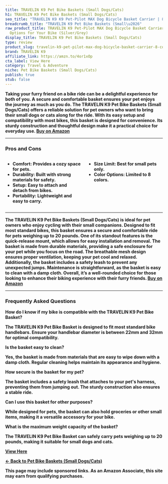 ```yaml
---
title: TRAVELIN K9 Pet Bike Baskets (Small Dogs/Cats)
h1: TRAVELIN K9 Pet Bike Baskets (Small Dogs/Cats)
seo_title: "TRAVELIN K9 K9 Pet-Pilot MAX Dog Bicycle Basket Carrier | 8\u2026"
breadcrumb_title: "TRAVELIN K9 Pet Bike Baskets (Small\u2026"
raw_product_title: TRAVELIN K9 Pet-Pilot MAX Dog Bicycle Basket Carrier | 8 Color
  Options for Your Bike (Silver/Grey)
display_title: TRAVELIN K9 Pet Bike Baskets (Small Dogs/Cats)
type: review
product_slug: travelin-k9-pet-pilot-max-dog-bicycle-basket-carrier-8-color-options-fo-4dbcdd06
brand: TRAVELIN K9
affiliate_link: https://amzn.to/4or1xOp
cta_label: View Here
category: Travel & Adventure
niche: Pet Bike Baskets (Small Dogs/Cats)
publish: true
stub: false
---
```


<div id="intro" class="full-width">
  <p><strong>Taking your furry friend on a bike ride can be a delightful experience for both of you. A secure and comfortable basket ensures your pet enjoys the journey as much as you do. The TRAVELIN K9 Pet Bike Baskets (Small Dogs/Cats) offers a reliable solution for pet owners who want to bring their small dogs or cats along for the ride. With its easy setup and compatibility with most bikes, this basket is designed for convenience. Its sturdy construction and thoughtful design make it a practical choice for everyday use. <a href="https://amzn.to/4or1xOp" rel="nofollow sponsored noopener" target="_blank"><strong>Buy on Amazon</strong></a></p>
</div>

<hr />
<h3 id="pros-cons">Pros and Cons</h3>
<div class="pc-grid" style="display:grid;grid-template-columns:1fr 1fr;gap:16px;">
  <ul>
    <li><strong>Comfort:</strong> Provides a cozy space for pets.</li>
    <li><strong>Durability:</strong> Built with strong materials for safety.</li>
    <li><strong>Setup:</strong> Easy to attach and detach from bikes.</li>
    <li><strong>Portability:</strong> Lightweight and easy to carry.</li>
  </ul>
  <ul>
    <li><strong>Size Limit:</strong> Best for small pets only.</li>
    <li><strong>Color Options:</strong> Limited to 8 colors.</li>
  </ul>
</div>
<hr />

<div class="full-width">
  <p>The TRAVELIN K9 Pet Bike Baskets (Small Dogs/Cats) is ideal for pet owners who enjoy cycling with their small companions. Designed to fit most standard bikes, this basket ensures a secure and comfortable ride for pets weighing up to 20 pounds. One of its standout features is the quick-release mount, which allows for easy installation and removal. The basket is made from durable materials, providing a safe enclosure for your pet while you focus on the road. The breathable mesh design ensures proper ventilation, keeping your pet cool and relaxed. Additionally, the basket includes a safety leash to prevent any unexpected jumps. Maintenance is straightforward, as the basket is easy to clean with a damp cloth. Overall, it’s a well-rounded choice for those looking to enhance their biking experience with their furry friends. <a href="https://amzn.to/4or1xOp" rel="nofollow sponsored noopener" target="_blank"><strong>Buy on Amazon</strong></a></p>
</div>

<hr />
<h3 id="faqs">Frequently Asked Questions</h3>

<p><strong>How do I know if my bike is compatible with the TRAVELIN K9 Pet Bike Basket?</strong></p>
<p>The TRAVELIN K9 Pet Bike Basket is designed to fit most standard bike handlebars. Ensure your handlebar diameter is between 22mm and 32mm for optimal compatibility.</p>

<p><strong>Is the basket easy to clean?</strong></p>
<p>Yes, the basket is made from materials that are easy to wipe down with a damp cloth. Regular cleaning helps maintain its appearance and hygiene.</p>

<p><strong>How secure is the basket for my pet?</strong></p>
<p>The basket includes a safety leash that attaches to your pet's harness, preventing them from jumping out. The sturdy construction also ensures a stable ride.</p>

<p><strong>Can I use this basket for other purposes?</strong></p>
<p>While designed for pets, the basket can also hold groceries or other small items, making it a versatile accessory for your bike.</p>

<p><strong>What is the maximum weight capacity of the basket?</strong></p>
<p>The TRAVELIN K9 Pet Bike Basket can safely carry pets weighing up to 20 pounds, making it suitable for small dogs and cats.</p>
<p><a class="btn" href="https://amzn.to/4or1xOp" target="_blank" rel="nofollow sponsored noopener">View Here</a></p>
<p><a href="/roundups/travel-adventure/pet-bike-baskets-small-dogs-cats-/">← Back to Pet Bike Baskets (Small Dogs/Cats)</a></p>
<aside class="disclosure">This page may include sponsored links. As an Amazon Associate, this site may earn from qualifying purchases.</aside>
